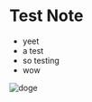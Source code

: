 # Test Note


* yeet
* a test
* so testing
* wow

![doge](https://upload.wikimedia.org/wikipedia/en/thumb/5/5f/Original_Doge_meme.jpg/300px-Original_Doge_meme.jpg)